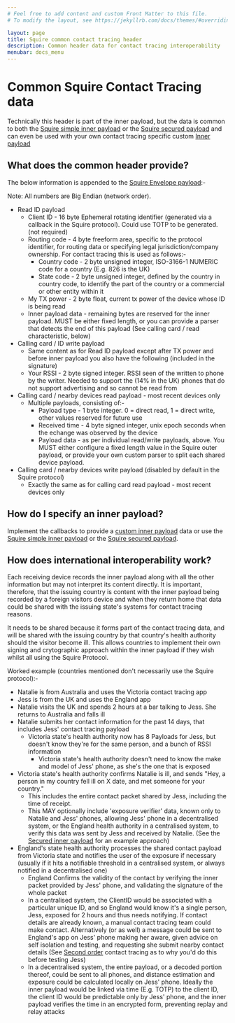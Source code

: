 ```yaml
---
# Feel free to add content and custom Front Matter to this file.
# To modify the layout, see https://jekyllrb.com/docs/themes/#overriding-theme-defaults

layout: page
title: Squire common contact tracing header
description: Common header data for contact tracing interoperability
menubar: docs_menu
---
```


# Common Squire Contact Tracing data

Technically this header is part of the inner payload, but the data is common to both 
the [Squire simple inner payload](/payload/simple) or 
the [Squire secured payload](/payload/secured) and can even be used with your own
contact tracing specific custom [Inner payload](/payload/inner)

## What does the common header provide?

The below information is appended to the [Squire Envelope payload](/payload/envelope):-

Note: All numbers are Big Endian (network order).

- Read ID payload
  - Client ID - 16 byte Ephemeral rotating identifier (generated via a callback in the Squire protocol). Could use TOTP to be generated. (not required)
  - Routing code - 4 byte freeform area, specific to the protocol identifier, for routing data or specifying legal jurisdiction/company ownership. For contact tracing this is used as follows:-
    - Country code - 2 byte unsigned integer, ISO-3166-1 NUMERIC code for a country (E.g. 826 is the UK)
    - State code - 2 byte unsigned integer, defined by the country in country code, to identify the part of the country or a commercial or other entity within it
  - My TX power - 2 byte float, current tx power of the device whose ID is being read
  - Inner payload data - remaining bytes are reserved for the inner payload. MUST be either fixed length, or you can provide a parser that detects the end of this payload (See calling card / read characteristic, below)
- Calling card / ID write payload
  - Same content as for Read ID payload except after TX power and before inner payload you also have the following (included in the signature)
  - Your RSSI - 2 byte signed integer. RSSI seen of the written to phone by the writer. Needed to support the (14% in the UK) phones that do not support advertising and so cannot be read from
- Calling card / nearby devices read payload - most recent devices only
  - Multiple payloads, consisting of:-
    - Payload type - 1 byte integer. 0 = direct read, 1 = direct write, other values reserved for future use
    - Received time - 4 byte signed integer, unix epoch seconds when the echange was observed by the device
    - Payload data - as per individual read/write payloads, above. You MUST either configure a fixed length value in the Squire outer payload, or provide your own custom parser to split each shared device payload.
- Calling card / nearby devices write payload (disabled by default in the Squire protocol)
  - Exactly the same as for calling card read payload - most recent devices only

## How do I specify an inner payload?

Implement the callbacks to provide a [custom inner payload](/payload/inner) data or use 
the [Squire simple inner payload](/payload/simple) or the [Squire secured payload](/payload/secured).

## How does international interoperability work?

Each receiving device records the inner payload along with all the other information but may not interpret
its content directly. It is important, therefore, that the issuing country is content with the inner payload
being recorded by a foreign visitors device and when they return home that data could be shared with
the issuing state's systems for contact tracing reasons. 

It needs to be shared because it forms part of the contact tracing data, and will be shared with the issuing country
by that country's health authority should the visitor become ill. This allows countries to implement
their own signing and crytographic approach within the inner payload if they wish whilst all using the Squire Protocol.

Worked example (countries mentioned don't necessarily use the Squire protocol):-
- Natalie is from Australia and uses the Victoria contact tracing app
- Jess is from the UK and uses the England app
- Natalie visits the UK and spends 2 hours at a bar talking to Jess. She returns to Australia and falls ill
- Natalie submits her contact information for the past 14 days, that includes Jess' contact tracing payload
  - Victoria state's health authority now has 8 Payloads for Jess, but doesn't know they're for the same person, and a bunch of RSSI information
    - Victoria state's health authority doesn't need to know the make and model of Jess' phone, as she's the one that is exposed
- Victoria state's health authority confirms Natalie is ill, and sends "Hey, a person in my country fell ill on X date, and met someone for your country."
  - This includes the entire contact packet shared by Jess, including the time of receipt.
  - This MAY optionally include 'exposure verifier' data, known only to Natalie and Jess' phones, allowing Jess' phone in a decentralised system, or the England health authority in a centralised system, to verify this data was sent by Jess and received by Natalie. (See the [Secured inner payload](/payload/secured) for an example approach)
- England's state health authority processes the shared contact payload from Victoria state and notifies the user of the exposure if necessary (usually if it hits a notifiable threshold in a centralised system, or always notified in a decentralised one)
  - England Confirms the validity of the contact by verifying the inner packet provided by Jess' phone, and validating the signature of the whole packet
  - In a centralised system, the ClientID would be associated with a particular unique ID, and so England would know it's a single person, Jess, exposed for 2 hours and thus needs notifying. If contact details are already known, a manual contact tracing team could make contact. Alternatively (or as well) a message could be sent to England's app on Jess' phone making her aware, given advice on self isolation and testing, and requesting she submit nearby contact details (See [Second order](/background/glossary) contact tracing as to why you'd do this before testing Jess)
  - In a decentralised system, the entire payload, or a decoded portion thereof, could be sent to all phones, and distance estimation and exposure could be calculated locally on Jess' phone. Ideally the inner payload would be linked via time (E.g. TOTP) to the client ID, the client ID would be predictable only by Jess' phone, and the inner payload verifies the time in an encrypted form, preventing replay and relay attacks
